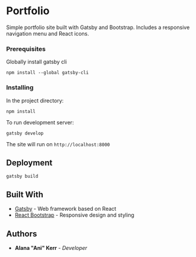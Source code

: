 # Portfolio

Simple portfolio site built with Gatsby and Bootstrap. Includes a responsive navigation menu and React icons.

### Prerequisites

Globally install gatsby cli

```
npm install --global gatsby-cli
```

### Installing

In the project directory:

```
npm install
```

To run development server:

```
gatsby develop
```

The site will run on `http://localhost:8000`

## Deployment

```
gatsby build
```

## Built With

- [Gatsby](http://www.gatsbyjs.org) - Web framework based on React
- [React Bootstrap](https://react-bootstrap.github.io/) - Responsive design and styling

## Authors

- **Alana "Ani" Kerr** - _Developer_
